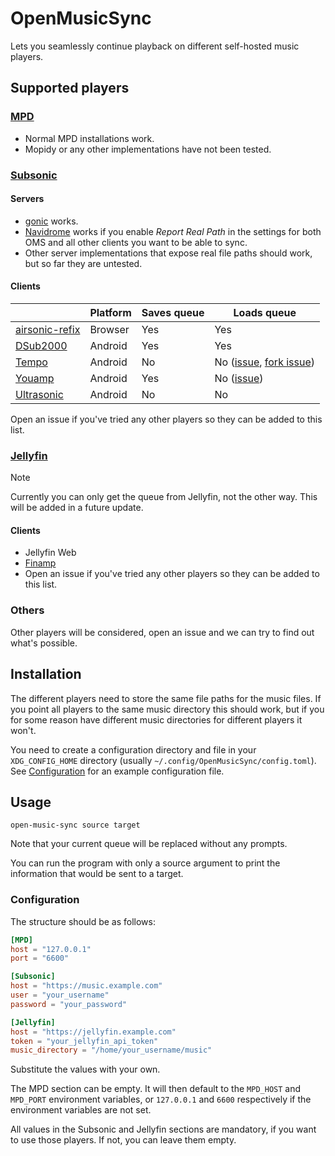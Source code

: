 # OpenMusicSync

Lets you seamlessly continue playback on different self-hosted music players.

## Supported players

### [MPD](https://www.musicpd.org/)

- Normal MPD installations work.
- Mopidy or any other implementations have not been tested.

### [Subsonic](https://www.subsonic.org/)

#### Servers

- [gonic](https://github.com/sentriz/gonic) works.
- [Navidrome](https://www.navidrome.org/) works if you enable *Report Real
Path* in the settings for both OMS and all other clients you want to be able
to sync.
- Other server implementations that expose real file paths should work, but so
far they are untested.

#### Clients

|                                                              | Platform | Saves queue | Loads queue                                                                                                                  |
|--------------------------------------------------------------|----------|-------------|------------------------------------------------------------------------------------------------------------------------------|
| [airsonic-refix](https://github.com/tamland/airsonic-refix)  | Browser  | Yes         | Yes                                                                                                                          |
| [DSub2000](https://github.com/paroj/DSub2000)                | Android  | Yes         | Yes                                                                                                                          |
| [Tempo](https://github.com/CappielloAntonio/tempo)           | Android  | No          | No ([issue](https://github.com/CappielloAntonio/tempo/issues/336), [fork issue](https://github.com/eddyizm/tempo/issues/47)) |
| [Youamp](https://github.com/siper/Youamp)                    | Android  | Yes         | No ([issue](https://github.com/siper/Youamp/issues/316))                                                                     |
| [Ultrasonic](https://gitlab.com/ultrasonic/ultrasonic)       | Android  | No          | No                                                                                                                           |

 Open an issue if you've tried any other players so they can be added to this 
 list.

### [Jellyfin](https://jellyfin.org/)

> [!NOTE]  
> Currently you can only get the queue from Jellyfin, not the other way. This
> will be added in a future update.

#### Clients

- Jellyfin Web
- [Finamp](https://github.com/jmshrv/finamp)
- Open an issue if you've tried any other players so they can be added to this
  list.

### Others

Other players will be considered, open an issue and we can try to find out
what's possible.

## Installation

The different players need to store the same file paths for the music files.
If you point all players to the same music directory this should work, but if
you for some reason have different music directories for different players it
won't.

You need to create a configuration directory and file in your `XDG_CONFIG_HOME`
directory (usually `~/.config/OpenMusicSync/config.toml`). See
[Configuration](#-configuration) for an example configuration file.

## Usage

`open-music-sync source target`

Note that your current queue will be replaced without any prompts.

You can run the program with only a source argument to print the information
that would be sent to a target.

### Configuration

The structure should be as follows:
```toml
[MPD]
host = "127.0.0.1"
port = "6600"

[Subsonic]
host = "https://music.example.com"
user = "your_username"
password = "your_password"

[Jellyfin]
host = "https://jellyfin.example.com"
token = "your_jellyfin_api_token"
music_directory = "/home/your_username/music"
```

Substitute the values with your own.

The MPD section can be empty. It will then default to the `MPD_HOST` and
`MPD_PORT` environment variables, or `127.0.0.1` and `6600` respectively if the
environment variables are not set.

All values in the Subsonic and Jellyfin sections are mandatory, if you want to
use those players. If not, you can leave them empty.

